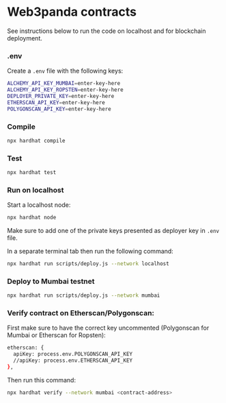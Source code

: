 # Web3panda contracts

See instructions below to run the code on localhost and for blockchain deployment.

### .env

Create a `.env` file with the following keys:

```bash
ALCHEMY_API_KEY_MUMBAI=enter-key-here
ALCHEMY_API_KEY_ROPSTEN=enter-key-here
DEPLOYER_PRIVATE_KEY=enter-key-here
ETHERSCAN_API_KEY=enter-key-here
POLYGONSCAN_API_KEY=enter-key-here
```

### Compile

```bash
npx hardhat compile
```

### Test

```bash
npx hardhat test
```

### Run on localhost

Start a localhost node:

```bash
npx hardhat node
```

Make sure to add one of the private keys presented as deployer key in `.env` file.

In a separate terminal tab then run the following command:

```bash
npx hardhat run scripts/deploy.js --network localhost
```

### Deploy to Mumbai testnet

```bash
npx hardhat run scripts/deploy.js --network mumbai
```

### Verify contract on Etherscan/Polygonscan:

First make sure to have the correct key uncommented (Polygonscan for Mumbai or Etherscan for Ropsten):

```bash
etherscan: {
  apiKey: process.env.POLYGONSCAN_API_KEY
  //apiKey: process.env.ETHERSCAN_API_KEY
},
```

Then run this command:

```bash
npx hardhat verify --network mumbai <contract-address>
```

